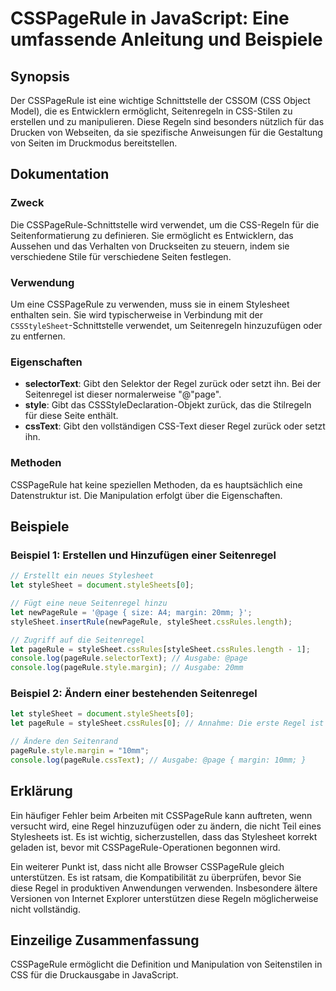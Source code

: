 <!--
Meta Description: # CSSPageRule in JavaScript: Eine umfassende Anleitung und Beispiele ## Synopsis Der CSSPageRule ist eine wichtige Schnittstelle der CSSOM (CSS Object...
Meta Keywords: die, stylesheet, csspagerule, ist, eine
-->

# CSSPageRule in JavaScript: Eine umfassende Anleitung und Beispiele

## Synopsis
Der CSSPageRule ist eine wichtige Schnittstelle der CSSOM (CSS Object Model), die es Entwicklern ermöglicht, Seitenregeln in CSS-Stilen zu erstellen und zu manipulieren. Diese Regeln sind besonders nützlich für das Drucken von Webseiten, da sie spezifische Anweisungen für die Gestaltung von Seiten im Druckmodus bereitstellen.

## Dokumentation
### Zweck
Die CSSPageRule-Schnittstelle wird verwendet, um die CSS-Regeln für die Seitenformatierung zu definieren. Sie ermöglicht es Entwicklern, das Aussehen und das Verhalten von Druckseiten zu steuern, indem sie verschiedene Stile für verschiedene Seiten festlegen.

### Verwendung
Um eine CSSPageRule zu verwenden, muss sie in einem Stylesheet enthalten sein. Sie wird typischerweise in Verbindung mit der `CSSStyleSheet`-Schnittstelle verwendet, um Seitenregeln hinzuzufügen oder zu entfernen.

### Eigenschaften
- **selectorText**: Gibt den Selektor der Regel zurück oder setzt ihn. Bei der Seitenregel ist dieser normalerweise "@"page".
- **style**: Gibt das CSSStyleDeclaration-Objekt zurück, das die Stilregeln für diese Seite enthält.
- **cssText**: Gibt den vollständigen CSS-Text dieser Regel zurück oder setzt ihn.

### Methoden
CSSPageRule hat keine speziellen Methoden, da es hauptsächlich eine Datenstruktur ist. Die Manipulation erfolgt über die Eigenschaften.

## Beispiele
### Beispiel 1: Erstellen und Hinzufügen einer Seitenregel
```javascript
// Erstellt ein neues Stylesheet
let styleSheet = document.styleSheets[0];

// Fügt eine neue Seitenregel hinzu
let newPageRule = '@page { size: A4; margin: 20mm; }';
styleSheet.insertRule(newPageRule, styleSheet.cssRules.length);

// Zugriff auf die Seitenregel
let pageRule = styleSheet.cssRules[styleSheet.cssRules.length - 1];
console.log(pageRule.selectorText); // Ausgabe: @page
console.log(pageRule.style.margin); // Ausgabe: 20mm
```

### Beispiel 2: Ändern einer bestehenden Seitenregel
```javascript
let styleSheet = document.styleSheets[0];
let pageRule = styleSheet.cssRules[0]; // Annahme: Die erste Regel ist eine Seitenregel

// Ändere den Seitenrand
pageRule.style.margin = "10mm";
console.log(pageRule.cssText); // Ausgabe: @page { margin: 10mm; }
```

## Erklärung
Ein häufiger Fehler beim Arbeiten mit CSSPageRule kann auftreten, wenn versucht wird, eine Regel hinzuzufügen oder zu ändern, die nicht Teil eines Stylesheets ist. Es ist wichtig, sicherzustellen, dass das Stylesheet korrekt geladen ist, bevor mit CSSPageRule-Operationen begonnen wird.

Ein weiterer Punkt ist, dass nicht alle Browser CSSPageRule gleich unterstützen. Es ist ratsam, die Kompatibilität zu überprüfen, bevor Sie diese Regel in produktiven Anwendungen verwenden. Insbesondere ältere Versionen von Internet Explorer unterstützen diese Regeln möglicherweise nicht vollständig.

## Einzeilige Zusammenfassung
CSSPageRule ermöglicht die Definition und Manipulation von Seitenstilen in CSS für die Druckausgabe in JavaScript.